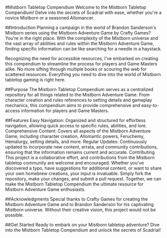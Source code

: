 #Mistborn Tabletop Compendium
Welcome to the Mistborn Tabletop Compendium! Delve into the secrets of Scadrial with ease, whether you're a novice Mistborn or a seasoned Allomancer.

##Introduction
Planning a campaign in the world of Brandon Sanderson's Mistborn series using the Mistborn Adventure Game by Crafty Games? You're in the right place. With the complexity of the Mistborn universe and the vast array of abilities and rules within the Mistborn Adventure Game, finding specific information can be like searching for a needle in a haystack.

Recognizing the need for accessible resources, I've embarked on creating this compendium to streamline the process for players and Game Masters alike. No more sifting through multiple books or scouring the web for scattered resources. Everything you need to dive into the world of Mistborn tabletop gaming is right here.

##Purpose
The Mistborn Tabletop Compendium serves as a centralized repository for all things related to the Mistborn Adventure Game. From character creation and rules references to setting details and gameplay mechanics, this compendium aims to provide comprehensive and easy-to-access information for players and Game Masters.

##Features
Easy Navigation: Organized and structured for effortless navigation, allowing quick access to specific rules, abilities, and lore.
Comprehensive Content: Covers all aspects of the Mistborn Adventure Game, including character creation, Allomantic powers, Feruchemy, Hemalurgy, setting details, and more.
Regular Updates: Continuously updated to incorporate new content, errata, and community contributions, ensuring that the information remains current and accurate.
Contributing
This project is a collaborative effort, and contributions from the Mistborn tabletop community are welcome and encouraged. Whether you've discovered a typo, have suggestions for additional content, or want to share your own homebrew creations, your input is invaluable. Simply fork the repository, make your changes, and submit a pull request. Together, we can make the Mistborn Tabletop Compendium the ultimate resource for Mistborn Adventure Game enthusiasts.

##Acknowledgments
Special thanks to Crafty Games for creating the Mistborn Adventure Game and to Brandon Sanderson for his captivating Mistborn universe. Without their creative vision, this project would not be possible.

##Get Started
Ready to embark on your Mistborn tabletop adventure? Dive into the Mistborn Tabletop Compendium and unlock the secrets of Scadrial!